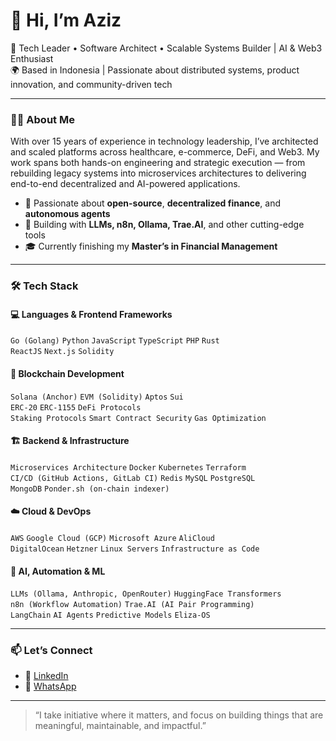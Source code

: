 # 👋 Hi, I’m Aziz

🚀 Tech Leader • Software Architect • Scalable Systems Builder | AI & Web3 Enthusiast  
🌍 Based in Indonesia | Passionate about distributed systems, product innovation, and community-driven tech

---

### 👨‍💻 About Me

With over 15 years of experience in technology leadership, I’ve architected and scaled platforms across healthcare, e-commerce, DeFi, and Web3. My work spans both hands-on engineering and strategic execution — from rebuilding legacy systems into microservices architectures to delivering end-to-end decentralized and AI-powered applications.

- 🧠 Passionate about **open-source**, **decentralized finance**, and **autonomous agents**
- 🤖 Building with **LLMs, n8n, Ollama, Trae.AI**, and other cutting-edge tools
- 🎓 Currently finishing my **Master’s in Financial Management**

---

### 🛠️ Tech Stack

#### 💻 Languages & Frontend Frameworks  
`Go (Golang)` `Python` `JavaScript` `TypeScript` `PHP` `Rust`  
`ReactJS` `Next.js` `Solidity`

#### 🔗 Blockchain Development  
`Solana (Anchor)` `EVM (Solidity)` `Aptos` `Sui`  
`ERC-20` `ERC-1155` `DeFi Protocols`  
`Staking Protocols` `Smart Contract Security` `Gas Optimization`

#### 🏗️ Backend & Infrastructure  
`Microservices Architecture` `Docker` `Kubernetes` `Terraform`  
`CI/CD (GitHub Actions, GitLab CI)` `Redis` `MySQL` `PostgreSQL`  
`MongoDB` `Ponder.sh (on-chain indexer)`

#### ☁️ Cloud & DevOps  
`AWS` `Google Cloud (GCP)` `Microsoft Azure` `AliCloud`  
`DigitalOcean` `Hetzner` `Linux Servers` `Infrastructure as Code`

#### 🤖 AI, Automation & ML  
`LLMs (Ollama, Anthropic, OpenRouter)` `HuggingFace Transformers`  
`n8n (Workflow Automation)` `Trae.AI (AI Pair Programming)`  
`LangChain` `AI Agents` `Predictive Models` `Eliza-OS`

---

### 📫 Let’s Connect

- 💼 [LinkedIn](https://www.linkedin.com/in/akangaziz)  
- 💬 [WhatsApp](https://wa.me/628118888117)

---

> “I take initiative where it matters, and focus on building things that are meaningful, maintainable, and impactful.”
